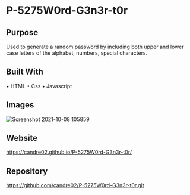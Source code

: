 # P-5275W0rd-G3n3r-t0r

## Purpose
Used to generate a random password by including both upper and lower case letters of the alphabet, numbers, special characters.

## Built With 
•	HTML
•	Css
•	Javascript

## Images 
![Screenshot 2021-10-08 105859](https://user-images.githubusercontent.com/81876258/136592509-4461e027-e4ee-4622-87b7-0f14fbf3352b.png)


## Website
https://candre02.github.io/P-5275W0rd-G3n3r-t0r/

## Repository
https://github.com/candre02/P-5275W0rd-G3n3r-t0r.git
